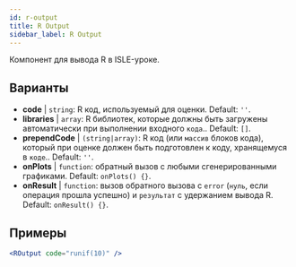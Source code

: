```yaml
---
id: r-output
title: R Output
sidebar_label: R Output
---
```


Компонент для вывода R в ISLE-уроке.

## Варианты

* __code__ | `string`: R код, используемый для оценки. Default: `''`.
* __libraries__ | `array`: R библиотек, которые должны быть загружены автоматически при выполнении входного `кода`.. Default: `[]`.
* __prependCode__ | `(string|array)`: R код (или `массив` блоков кода), который при оценке должен быть подготовлен к коду, хранящемуся в `коде`.. Default: `''`.
* __onPlots__ | `function`: обратный вызов с любыми сгенерированными графиками. Default: `onPlots() {}`.
* __onResult__ | `function`: вызов обратного вызова с `error` (`нуль`, если операция прошла успешно) и `результат` с удержанием вывода R. Default: `onResult() {}`.


## Примеры

```jsx live
<ROutput code="runif(10)" />
```

